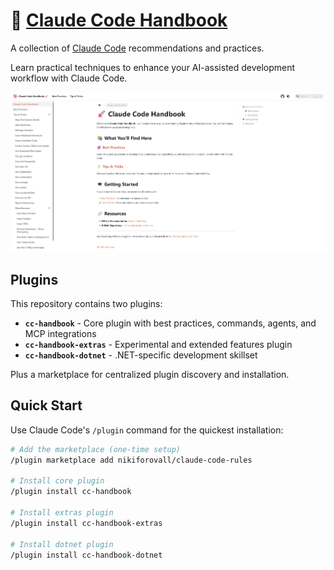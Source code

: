 # 📖 [Claude Code Handbook](https://nikiforovall.blog/claude-code-rules/)

A collection of [Claude Code](https://docs.anthropic.com/en/docs/claude-code/overview) recommendations and practices.

Learn practical techniques to enhance your AI-assisted development workflow with Claude Code.

![](./assets/handbook-demo.png)

## Plugins

This repository contains two plugins:

- **`cc-handbook`** - Core plugin with best practices, commands, agents, and MCP integrations
- **`cc-handbook-extras`** - Experimental and extended features plugin
- **`cc-handbook-dotnet`** - .NET-specific development skillset

Plus a marketplace for centralized plugin discovery and installation.

## Quick Start

Use Claude Code's `/plugin` command for the quickest installation:

```bash
# Add the marketplace (one-time setup)
/plugin marketplace add nikiforovall/claude-code-rules

# Install core plugin
/plugin install cc-handbook

# Install extras plugin
/plugin install cc-handbook-extras

# Install dotnet plugin
/plugin install cc-handbook-dotnet
```
